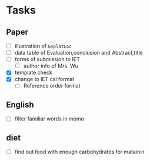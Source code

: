 # Tasks

## Paper

- [ ] illustration of `GsplatLoc`
- [ ] data table of Evaluation,conclusion and Abstract,title
- [ ] forms of submission to IET
	- [ ] author info of Mrs. Wu
- [x] template check
- [x] change to IET csl format
	- [ ] Reference order format

## English

- [ ] filter familiar words in momo


## diet 
- [ ] find out food with enough carbohydrates for matainin